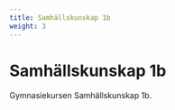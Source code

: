 ```yaml
---
title: Samhällskunskap 1b
weight: 3
---
```


# Samhällskunskap 1b

Gymnasiekursen Samhällskunskap 1b.